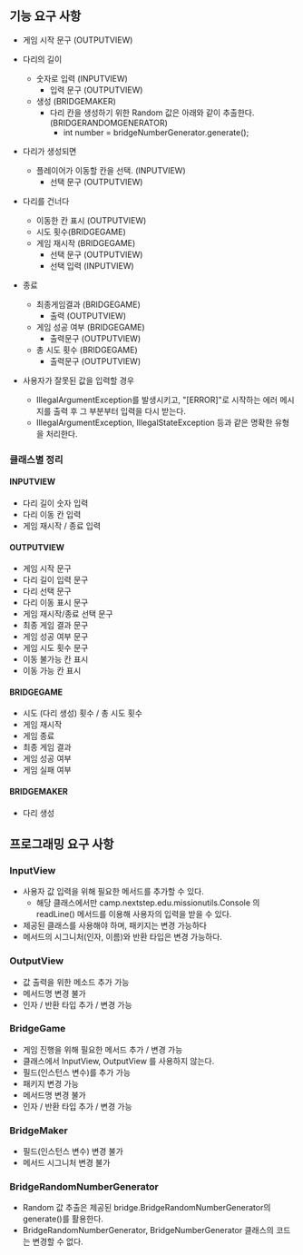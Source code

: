## 기능 요구 사항

- 게임 시작 문구 (OUTPUTVIEW)

- 다리의 길이
  - 숫자로 입력 (INPUTVIEW)
    - 입력 문구 (OUTPUTVIEW)
  - 생성 (BRIDGEMAKER)
    - 다리 칸을 생성하기 위한 Random 값은 아래와 같이 추출한다. (BRIDGERANDOMGENERATOR)
      - int number = bridgeNumberGenerator.generate();

- 다리가 생성되면 
  - 플레이어가 이동할 칸을 선택. (INPUTVIEW)
    - 선택 문구 (OUTPUTVIEW)

- 다리를 건너다
  - 이동한 칸 표시 (OUTPUTVIEW)
  - 시도 횟수(BRIDGEGAME)
  - 게임 재시작 (BRIDGEGAME)
    - 선택 문구 (OUTPUTVIEW)
    - 선택 입력 (INPUTVIEW)

- 종료
  - 최종게임결과 (BRIDGEGAME)
    - 출력 (OUTPUTVIEW)
  - 게임 성공 여부 (BRIDGEGAME)
    - 출력문구 (OUTPUTVIEW)
  - 총 시도 횟수 (BRIDGEGAME)
    - 출력문구 (OUTPUTVIEW)
    
- 사용자가 잘못된 값을 입력할 경우 
  - IllegalArgumentException를 발생시키고, "[ERROR]"로 시작하는 에러 메시지를 출력 후 그 부분부터 입력을 다시 받는다.
  - IllegalArgumentException, IllegalStateException 등과 같은 명확한 유형을 처리한다.

### 클래스별 정리
#### INPUTVIEW
- 다리 길이 숫자 입력
- 다리 이동 칸 입력
- 게임 재시작 / 종료 입력

#### OUTPUTVIEW
- 게임 시작 문구
- 다리 길이 입력 문구
- 다리 선택 문구
- 다리 이동 표시 문구
- 게임 재시작/종료 선택 문구
- 최종 게임 결과 문구
- 게임 성공 여부 문구
- 게임 시도 횟수 문구
- 이동 불가능 칸 표시
- 이동 가능 칸 표시

#### BRIDGEGAME
- 시도 (다리 생성) 횟수 / 총 시도 횟수
- 게임 재시작
- 게임 종료
- 최종 게임 결과
- 게임 성공 여부
- 게임 실패 여부 

#### BRIDGEMAKER
- 다리 생성


## 프로그래밍 요구 사항
### InputView 
- 사용자 값 입력을 위해 필요한 메서드를 추가할 수 있다.
  - 해당 클래스에서만 camp.nextstep.edu.missionutils.Console 의 readLine() 메서드를 이용해 사용자의 입력을 받을 수 있다.
- 제공된 클래스를 사용해야 하며, 패키지는 변경 가능하다
- 메서드의 시그니처(인자, 이름)와 반환 타입은 변경 가능하다.

### OutputView
- 값 출력을 위한 메소드 추가 가능
- 메서드명 변경 불가
- 인자 / 반환 타입 추가 / 변경 가능

### BridgeGame
- 게임 진행을 위해 필요한 메서드 추가 / 변경 가능
- 클래스에서 InputView, OutputView 를 사용하지 않는다.
- 필드(인스턴스 변수)를 추가 가능
- 패키지 변경 가능
- 메서드명 변경 불가
- 인자 / 반환 타입 추가 / 변경 가능

### BridgeMaker
- 필드(인스턴스 변수) 변경 불가
- 메서드 시그니처 변경 불가

### BridgeRandomNumberGenerator
- Random 값 추출은 제공된 bridge.BridgeRandomNumberGenerator의 generate()를 활용한다.
- BridgeRandomNumberGenerator, BridgeNumberGenerator 클래스의 코드는 변경할 수 없다.
